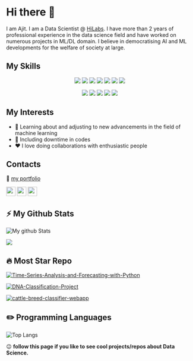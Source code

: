 # Hi there 👋

<!--
**sajit9285/sajit9285** is a ✨ _special_ ✨ repository because its `README.md` (this file) appears on your GitHub profile. -->
<p>
I am Ajit. I am a Data Scientist @ <a href="https://www.hilabs.com/" target="_blank">HiLabs</a>. I have more than 2 years of professional experience in the data science field and have worked on numerous projects in ML/DL domain. I believe in democratising AI and ML developments for the welfare of society at large.
</p>

My Skills
---
</p>
<p align="center">
<img src="https://img.shields.io/badge/Python-brightgreen"> <img src="https://img.shields.io/badge/SQL-orange"> <img src="https://img.shields.io/badge/Big Data-red"> <img src="https://img.shields.io/badge/Machine Learning-green"> <img src="https://img.shields.io/badge/Deep Learning-red"> <img src="https://img.shields.io/badge/Computer Vision-magenta"> <img src="https://img.shields.io/badge/Natural Language Processing-blue"> 
<p align="center">
<img src="https://img.shields.io/badge/TensorFlow%20-%23FF6F00.svg?&style=for-the-badge&logo=TensorFlow&logoColor=white"> <img src="https://img.shields.io/badge/Keras%20-%23D00000.svg?&style=for-the-badge&logo=Keras&logoColor=white"> <img src="https://img.shields.io/badge/PyTorch%20-%23FF6F00.svg?&style=for-the-badge&logo=PyTorch&logoColor=white"> <img src="https://img.shields.io/badge/Numpy-%233F4F75.svg?style=for-the-badge&logo=numpy&logoColor=white">  <img src="https://img.shields.io/badge/git%20-%23F05033.svg?&style=for-the-badge&logo=git&logoColor=white">

My Interests
---
<ul>
  <li> 🔭 Learning about and adjusting to new advancements in the field of machine learning</li>
  <li>🌱  Including downtime in codes </li>
  <li> &hearts; I love doing collaborations with enthusiastic people </li>
</ul>

Contacts
---
<p>👀 <a href="https://ajitsingh98.github.io/" target="_blank">my portfolio</a> </p>
<p><a href="https://www.twitter.com/silent_soul_1"><img src="https://img.shields.io/badge/twitter-%231DA1F2.svg?&style=for-the-badge&logo=twitter&logoColor=white" height=25></a> <a href="https://www.linkedin.com/in/sajit9285"><img src="https://img.shields.io/badge/linkedin-%230077B5.svg?&style=for-the-badge&logo=linkedin&logoColor=white" height=25></a> <a href="https://www.instagram.com/lucky_dude_007/"><img src="https://img.shields.io/badge/instagram-%23E4405F.svg?&style=for-the-badge&logo=instagram&logoColor=white" height=25></a> 

 ⚡ My Github Stats
 ---

![My github Stats](https://github-readme-stats.vercel.app/api?username=ajitsingh98&theme=gruvbox_light&show_icons=true)


<a href="http://www.github.com/ajitsingh98"><img src="https://github-readme-streak-stats.herokuapp.com/?user=ajitsingh98&stroke=ffffff&background=1c1917&ring=0891b2&fire=0891b2&currStreakNum=ffffff&currStreakLabel=0891b2&sideNums=0891b2&sideLabels=ffffff&dates=ffffff&hide_border=true" /></a>

 🔥 Most Star Repo
 ---
[![Time-Series-Analysis-and-Forecasting-with-Python](https://github-readme-stats.vercel.app/api/pin/?username=ajitsingh98&repo=Time-Series-Analysis-and-Forecasting-with-Python&theme=radical)](https://github.com/ajitsingh98/Time-Series-Analysis-and-Forecasting-with-Python)

[![DNA-Classification-Project](https://github-readme-stats.vercel.app/api/pin/?username=ajitsingh98&repo=DNA-Classification-Project&theme=radical)](https://github.com/ajitsingh98/DNA-Classification-Project)

[![cattle-breed-classifier-webapp](https://github-readme-stats.vercel.app/api/pin/?username=ajitsingh98&repo=cattle-breed-classifier-webapp&theme=radical)](https://github.com/ajitsingh98/cattle-breed-classifier-webapp)

✏️ Programming Languages
---

![Top Langs](https://github-readme-stats.vercel.app/api/top-langs/?username=ajitsingh98&theme=cobalt&langs_count=10&layout=compact) 


<p> 😉 <b>follow this page if you like to see cool projects/repos about Data Science.</b> </p>

